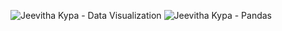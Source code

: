 ![Jeevitha Kypa - Data Visualization](https://user-images.githubusercontent.com/81794463/165134003-b61c37c3-c749-402e-ab84-92a1226457c9.png)
![Jeevitha Kypa - Pandas](https://user-images.githubusercontent.com/81794463/165134243-63b5db78-e8de-4b28-b769-5d88a27855fa.png)
